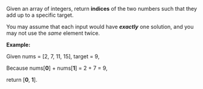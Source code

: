 Given an array of integers, return __indices__ of the two numbers such that they add up to a specific target\.

You may assume that each input would have __*exactly*__ one solution, and you may not use the *same* element twice\.

__Example:__

Given nums = \[2, 7, 11, 15\], target = 9,

Because nums\[__0__\] \+ nums\[__1__\] = 2 \+ 7 = 9,

return \[__0__, __1__\]\.

